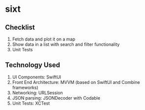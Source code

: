 # sixt

## Checklist
1. Fetch data and plot it on a map
2. Show data in a list with search and filter functionality
3. Unit Tests

## Technology Used
1. UI Components: SwiftUI
2. Front End Architecture: MVVM (based on SwiftUI and Combine frameworks)
3. Networking: URLSession
4. JSON parsing: JSONDecoder with Codable
5. Unit Tests: XCTest
